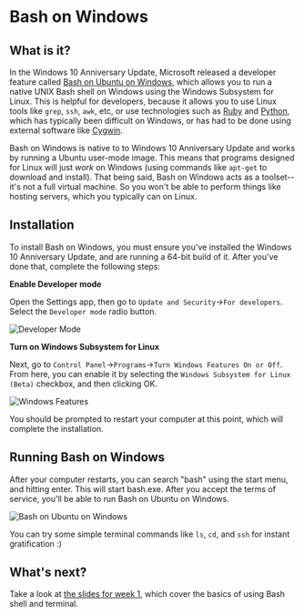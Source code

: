 # Bash on Windows

## What is it?
In the Windows 10 Anniversary Update, Microsoft released a developer feature called [Bash on Ubuntu on Windows](https://msdn.microsoft.com/en-us/commandline/wsl/about), which allows you to run a native UNIX Bash shell on Windows using the Windows Subsystem for Linux. This is helpful for developers, because it allows you to use Linux tools like `grep`, `ssh`, `awk`, etc, or use technologies such as [Ruby](https://www.ruby-lang.org/) and [Python](https://www.python.org/), which has typically been difficult on Windows, or has had to be done using external software like [Cygwin](https://www.cygwin.com).

Bash on Windows is native to to Windows 10 Anniversary Update and works by running a Ubuntu user-mode image. This means that programs designed for Linux will just *work* on Windows (using commands like `apt-get` to download and install). That being said, Bash on Windows acts as a toolset--it's not a full virtual machine. So you won't be able to perform things like hosting servers, which you typically can on Linux.

## Installation
To install Bash on Windows, you must ensure you've installed the Windows 10 Anniversary Update, and are running a 64-bit build of it. After you've done that, complete the following steps:

**Enable Developer mode**

Open the Settings app, then go to `Update and Security`->`For developers`. Select the `Developer mode` radio button.

![Developer Mode](https://github.com/shanedewael/CS-190-S2017/blob/master/tutorials/shells/bashonwindows_screenshots/bash-on-windows-devmode.png)

**Turn on Windows Subsystem for Linux**

Next, go to `Control Panel`->`Programs`->`Turn Windows Features On or Off`. From here, you can enable it by selecting the `Windows Subsystem for Linux (Beta)` checkbox, and then clicking OK.

![Windows Features](https://github.com/shanedewael/CS-190-S2017/blob/master/tutorials/shells/bashonwindows_screenshots/bash-on-windows-features.png)

You should be prompted to restart your computer at this point, which will complete the installation.

## Running Bash on Windows
After your computer restarts, you can search "bash" using the start menu, and hitting enter. This will start bash.exe. After you accept the terms of service, you'll be able to run Bash on Ubuntu on Windows.

![Bash on Ubuntu on Windows](https://github.com/shanedewael/CS-190-S2017/blob/master/tutorials/shells/bashonwindows_screenshots/bash-on-windows-bashshell.png)

You can try some simple terminal commands like `ls`, `cd`, and `ssh` for instant gratification :)

## What's next?
Take a look at [the slides for week 1](http://purdue-csusb.github.io/CS-190-S2017/slides/lecture1/#/), which cover the basics of using Bash shell and terminal.



